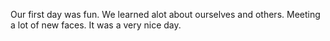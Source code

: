 Our first day was fun. We learned alot about ourselves and others. Meeting a lot of new faces. It was a very nice day.
